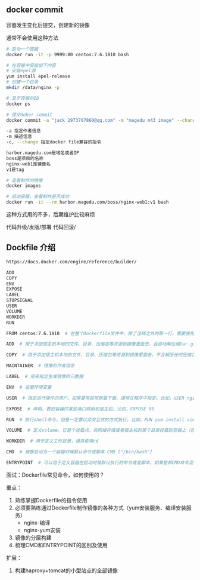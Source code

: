## docker commit
容器发生变化后提交，创建新的镜像

通常不会使用这种方法

```sh
# 启动一个容器
docker run -it -p 9999:80 centos:7.6.1810 bash

# 在容器中安装如下内容
# 安装epel源
yum install epel-release
# 创建一个目录
mkdir /data/nginx -p

# 显示容器的ID
docker ps

# 提交doker commit
docker commit -a "jack 2973707860@qq.com" -m "magedu m43 image" --change="EXPOSE 80" 【容器ID】 harbor.magedu.com/boss/nginx-web1:v1

-a 指定作者信息
-m 描述信息
-c, --change 指定docker file兼容的指令

harbor.magedu.com是域名或者IP
boss是项目的名称
nginx-web1是镜像名
v1是tag

# 查看制作的镜像
docker images

# 启动容器，查看制作是否成功
docker run -it --rm harbor.magedu.com/boss/nginx-web1:v1 bash
```
这种方式用的不多，后期维护比较麻烦

代码升级/发版/部署
代码回滚/

## Dockfile 介绍 

```sh
https://docs.docker.com/engine/reference/builder/

ADD
COPY
ENV
EXPOSE
LABEL
STOPSIGNAL
USER
VOLUME
WORKDIR
RUN
```

```sh
FROM centos:7.6.1810  # 在整个Dockerfile文件中，除了注释之外的第一行，需要使用FROM，用于指定父镜像

ADD  # 用于添加宿主机本地的文件、目录、压缩包等资源到镜像里面去，会自动解压缩tar.gz格式的压缩包，不会自动解压zip

COPY  # 用于添加宿主机本地的文件、目录、压缩包等资源到镜像里面去，不会解压任何压缩包

MAINTAINER  # 镜像的作者信息

LABEL  # 用来指定生成镜像的元数据

ENV  # 设置环境变量

USER  # 指定运行操作的用户。如果要写就写到最下面，通常在程序中指定。比如，USER nginx

EXPOSE  # 声明，要把容器的某些端口映射到宿主机。比如，EXPOSE 80

RUN  # 执行shell命令，但是一定要以非交互式的方式执行。比如，RUN yum install vim unzip -y && cd /etc/nginx  

VOLUME  # 定义volume。它是个挂载点，将网络存储或者宿主机的某个目录挂载到容器上（容器目录会自当创建）

WORKDIR  # 用于定义工作目录，通常使用cd 

CMD  # 镜像启动为一个容器时候默认命令或脚本 CMD ["/bin/bash"]

ENTRYPOINT  # 可以用于定义容器在启动时候默认执行的命令或者脚本。如果是和CMD命令混合使用的时候，会将CMD的命令当作参数传递给ENTRYPOINT后面的脚本，可以在脚本中对参数做判断并执行相应的容器初始化操作。
```

面试：Dockerfile常见命令，如何使用的？

重点：
1. 熟练掌握Dockerfile的指令使用
2. 必须要熟练通过Dockerfile制作镜像的各种方式（yum安装服务、编译安装服务）
    + nginx-编译
    + nginx-yum安装
3. 镜像的分层构建
4. 梳理CMD和ENTRYPOINT的区别及使用

扩展：
1. 构建haproxy+tomcat的小型站点的全部镜像


